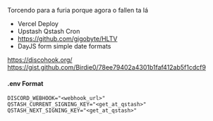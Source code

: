Torcendo para a furia porque agora o fallen ta lá

- Vercel Deploy
- Upstash Qstash Cron
- https://github.com/gigobyte/HLTV
- DayJS form simple date formats

https://discohook.org/
https://gist.github.com/Birdie0/78ee79402a4301b1faf412ab5f1cdcf9

#### .env Format
``` 
DISCORD_WEBHOOK="<webhook_url>"
QSTASH_CURRENT_SIGNING_KEY="<get_at_qstash>"
QSTASH_NEXT_SIGNING_KEY="<get_at_qstash>"
```